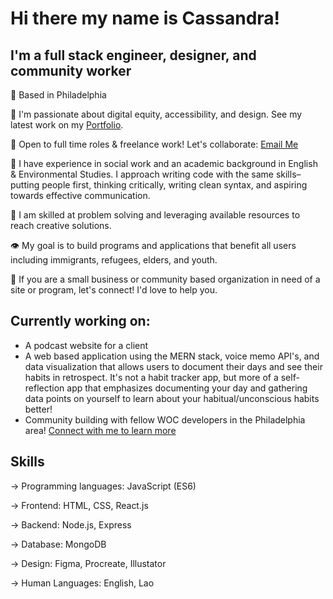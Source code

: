 # Hi there my name is Cassandra!

## I'm a full stack engineer, designer, and community worker

📍 Based in Philadelphia

🌟 I'm passionate about digital equity, accessibility, and design. See my latest work on my [Portfolio](https://codedbycass.netlify.app/).

📧 Open to full time roles & freelance work! Let's collaborate: [Email Me](cassandramanotham@gmail.com) 

💭 I have experience in social work and an academic background in English & Environmental Studies. I approach writing code with the same skills– putting people first, thinking critically, writing clean syntax, and aspiring towards effective communication.

🧠 I am skilled at problem solving and leveraging available resources to reach creative solutions. 

👁️ My goal is to build programs and applications that benefit all users including immigrants, refugees, elders, and youth.

🤝 If you are a small business or community based organization in need of a site or program, let's connect! I'd love to help you.

## Currently working on:
- A podcast website for a client
- A web based application using the MERN stack, voice memo API's, and data visualization that allows users to document their days and see their habits in retrospect. It's not a habit tracker app, but more of a self-reflection app that emphasizes documenting your day and gathering data points on yourself to learn about your habitual/unconscious habits better!
- Community building with fellow WOC developers in the Philadelphia area! [Connect with me to learn more](cassandramanotham@gmail.com)

## Skills
→ Programming languages: JavaScript (ES6)

→ Frontend: HTML, CSS, React.js

→ Backend: Node.js, Express

→ Database: MongoDB

→ Design: Figma, Procreate, Illustator

→ Human Languages: English, Lao



